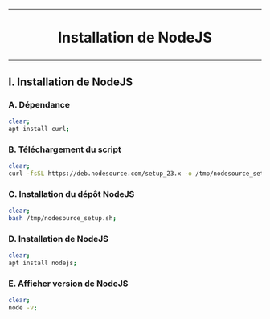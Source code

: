 ------------------------------------------------------------------------------------------------------------------------------------
# <p align='center'> Installation de NodeJS </p>
------------------------------------------------------------------------------------------------------------------------------------
## I. Installation de NodeJS
### A. Dépendance
```bash
clear;
apt install curl;
```

### B. Téléchargement du script
```bash
clear;
curl -fsSL https://deb.nodesource.com/setup_23.x -o /tmp/nodesource_setup.sh;
```

### C. Installation du dépôt NodeJS
```bash
clear;
bash /tmp/nodesource_setup.sh;
```

### D. Installation de NodeJS
```bash
clear;
apt install nodejs;
```

### E. Afficher version de NodeJS
```bash
clear;
node -v;
```
